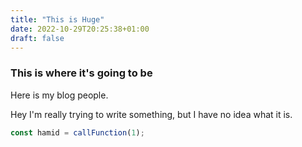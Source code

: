 ```yaml
---
title: "This is Huge"
date: 2022-10-29T20:25:38+01:00
draft: false
---
```


### This is where it's going to be

Here is my blog people.

Hey I'm really trying to write something, but I have no idea what it is.

```javascript
const hamid = callFunction(1);
```
